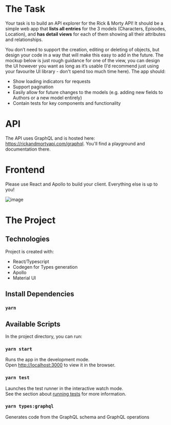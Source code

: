 # The Task

Your task is to build an API explorer for the Rick & Morty API! It should be a simple web app that **lists all entries** for the 3 models (Characters, Episodes, Location), and **has detail views** for each of them showing all their attributes and relationships.

You don’t need to support the creation, editing or deleting of objects, but design your code in a way that will make this easy to add in the future. The mockup below is just rough guidance for one of the view, you can design the UI however you want as long as it’s usable (I’d recommend just using your favourite UI library - don't spend too much time here). The app should:

- Show loading indicators for requests
- Support pagination
- Easily allow for future changes to the models (e.g. adding new fields to Authors or a
new model entirely)
- Contain tests for key components and functionality

# API

The API uses GraphQL and is hosted here: https://rickandmortyapi.com/graphql. You'll find a playground and documentation there.

# Frontend

Please use React and Apollo to build your client. Everything else is up to you!

![image](https://user-images.githubusercontent.com/57347092/126491532-98abf937-b2ca-4ee4-aaa3-200ab54a2b55.png)

# The Project

## Technologies
Project is created with:
* React/Typescript
* Codegen for Types generation
* Apollo
* Material UI

## Install Dependencies

### `yarn`

## Available Scripts

In the project directory, you can run:

### `yarn start`

Runs the app in the development mode.\
Open [http://localhost:3000](http://localhost:3000) to view it in the browser.


### `yarn test`

Launches the test runner in the interactive watch mode.\
See the section about [running tests](https://facebook.github.io/create-react-app/docs/running-tests) for more information.

### `yarn types:graphql`

Generates code from the GraphQL schema and GraphQL operations





